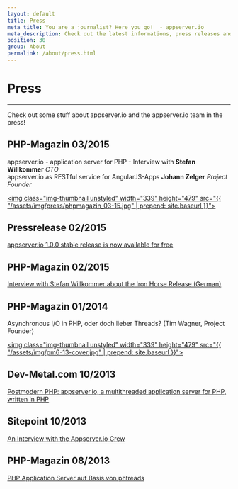 ```yaml
---
layout: default
title: Press
meta_title: You are a journalist? Here you go!  - appserver.io
meta_description: Check out the latest informations, press releases and background informations about appserver.io and the team behind the software.
position: 30
group: About
permalink: /about/press.html
---
```


# Press
***

Check out some stuff about appserver.io and the appserver.io team in the press!

## PHP-Magazin 03/2015
appserver.io - application server for PHP - Interview with **Stefan Willkommer** *CTO*<br>
appserver.io as RESTful service for AngularJS-Apps **Johann Zelger** *Project Founder*

<a href="http://phpmagazin.de/php-magazin-3-15"><img class="img-thumbnail unstyled" width="339" height="479" src="{{ "/assets/img/press/phpmagazin_03-15.jpg" | prepend: site.baseurl }}"></a>

## Pressrelease 02/2015
[appserver.io 1.0.0 stable release is now available for free](<{{ "/press/2015/02/23/pressrelease-stable-release-of-appserver-io.html" | prepend: site.baseurl }}>)

## PHP-Magazin 02/2015
[Interview with Stefan Willkommer about the Iron Horse Release (German)](http://phpmagazin.de/artikel/appserver-io-1-0-iron-horse-178914)

## PHP-Magazin 01/2014
Asynchronous I/O in PHP, oder doch lieber Threads? (Tim Wagner, Project Founder)

<a href="https://phpmagazin.de/PHP-Magazin/PHP-Magazin-62013-167091"><img class="img-thumbnail unstyled" width="339" height="479" src="{{ "/assets/img/pm6-13-cover.jpg" | prepend: site.baseurl }}"></a>

## Dev-Metal.com 10/2013
[Postmodern PHP: appserver.io, a multithreaded application server for PHP, written in PHP](http://www.dev-metal.com/postmodern-php-appserver-io-multithreaded-application-server-php-written-php/)

## Sitepoint 10/2013
[An Interview with the Appserver.io Crew](http://www.sitepoint.com/interview-appserver-io-crew/)

## PHP-Magazin 08/2013
[PHP Application Server auf Basis von phtreads](http://phpmagazin.de/news/PHP-Application-Server-auf-Basis-von-phtreads-166667)
